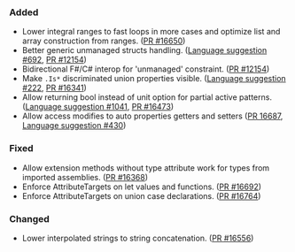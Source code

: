 ### Added

* Lower integral ranges to fast loops in more cases and optimize list and array construction from ranges. ([PR #16650](https://github.com/dotnet/fsharp/pull/16650))
* Better generic unmanaged structs handling. ([Language suggestion #692](https://github.com/fsharp/fslang-suggestions/issues/692), [PR #12154](https://github.com/dotnet/fsharp/pull/12154))
* Bidirectional F#/C# interop for 'unmanaged' constraint. ([PR #12154](https://github.com/dotnet/fsharp/pull/12154))
* Make `.Is*` discriminated union properties visible. ([Language suggestion #222](https://github.com/fsharp/fslang-suggestions/issues/222), [PR #16341](https://github.com/dotnet/fsharp/pull/16341))
* Allow returning bool instead of unit option for partial active patterns. ([Language suggestion #1041](https://github.com/fsharp/fslang-suggestions/issues/1041), [PR #16473](https://github.com/dotnet/fsharp/pull/16473))
* Allow access modifies to auto properties getters and setters ([PR 16687](https://github.com/dotnet/fsharp/pull/16687), [Language suggestion #430](https://github.com/fsharp/fslang-suggestions/issues/430))

### Fixed

* Allow extension methods without type attribute work for types from imported assemblies. ([PR #16368](https://github.com/dotnet/fsharp/pull/16368))
* Enforce AttributeTargets on let values and functions. ([PR #16692](https://github.com/dotnet/fsharp/pull/16692))
* Enforce AttributeTargets on union case declarations. ([PR #16764](https://github.com/dotnet/fsharp/pull/16764))

### Changed

* Lower interpolated strings to string concatenation. ([PR #16556](https://github.com/dotnet/fsharp/pull/16556))
